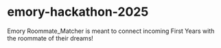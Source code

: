 # emory-hackathon-2025

Emory Roommate_Matcher is meant to connect incoming First Years with the roommate of their dreams!